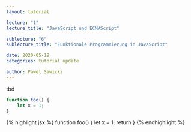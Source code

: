 ```yaml
---
layout: tutorial

lecture: "1"
lecture_title: "JavaScript und ECMAScript"

sublecture: "6"
sublecture_title: "Funktionale Programmierung in JavaScript"

date: 2020-05-19
categories: tutorial update

author: Pawel Sawicki
---
```


tbd

```javascript
function foo() {
    let x = 1;
}
```

{% highlight jsx %}
function foo() {
    let x = 1;
    return <hallo prop={foo} />
}
{% endhighlight %}